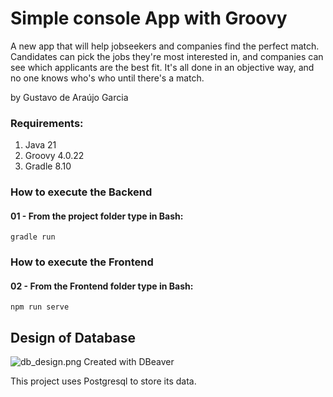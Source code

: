 # Simple console App with Groovy

A new app that will help jobseekers and companies find the perfect match. Candidates can pick the jobs they're most interested in, and companies can see which applicants are the best fit. It's all done in an objective way, and no one knows who's who until there's a match.

by Gustavo de Araújo Garcia

### Requirements:
1. Java 21
2. Groovy 4.0.22
3. Gradle 8.10

### How to execute the Backend
#### 01 - From the project folder type in Bash:
```gradle run```

### How to execute the Frontend
#### 02 - From the Frontend folder type in Bash:
```npm run serve```

## Design of Database

![db_design.png](src/main/resources/db_design.png)
Created with DBeaver

This project uses Postgresql to store its data.